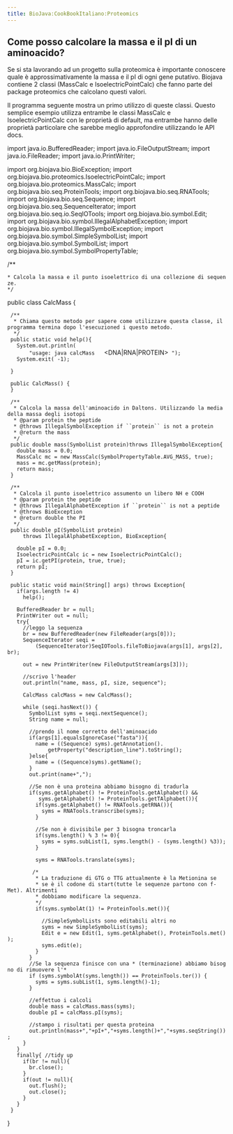 ```yaml
---
title: BioJava:CookBookItaliano:Proteomics
---
```


Come posso calcolare la massa e il pI di un aminoacido?
-------------------------------------------------------

Se si sta lavorando ad un progetto sulla proteomica è importante
conoscere quale è approssimativamente la massa e il pI di ogni gene
putativo. Biojava contiene 2 classi (MassCalc e IsoelectricPointCalc)
che fanno parte del package proteomics che calcolano questi valori.

Il programma seguente mostra un primo utilizzo di queste classi. Questo
semplice esempio utilizza entrambe le classi MassCalc e
IsoelectricPointCalc con le proprietà di default, ma entrambe hanno
delle proprietà particolare che sarebbe meglio approfondire utilizzando
le API docs.

<java> import java.io.BufferedReader; import java.io.FileOutputStream;
import java.io.FileReader; import java.io.PrintWriter;

import org.biojava.bio.BioException; import
org.biojava.bio.proteomics.IsoelectricPointCalc; import
org.biojava.bio.proteomics.MassCalc; import
org.biojava.bio.seq.ProteinTools; import org.biojava.bio.seq.RNATools;
import org.biojava.bio.seq.Sequence; import
org.biojava.bio.seq.SequenceIterator; import
org.biojava.bio.seq.io.SeqIOTools; import org.biojava.bio.symbol.Edit;
import org.biojava.bio.symbol.IllegalAlphabetException; import
org.biojava.bio.symbol.IllegalSymbolException; import
org.biojava.bio.symbol.SimpleSymbolList; import
org.biojava.bio.symbol.SymbolList; import
org.biojava.bio.symbol.SymbolPropertyTable;

/\*\*

`* Calcola la massa e il punto isoelettrico di una collezione di sequenze.`  
`*/`

public class CalcMass {

` /**`  
`  * Chiama questo metodo per sapere come utilizzare questa classe, il programma termina dopo l'esecuzioned i questo metodo.`  
`  */`  
` public static void help(){`  
`   System.out.println(`  
`       "usage: java calcMass `<file>` `<format>` `<DNA|RNA|PROTEIN>` `<out file>`");`  
`   System.exit( -1);`

` }`

` public CalcMass() {`  
` }`

` /**`  
`  * Calcola la massa dell'aminoacido in Daltons. Utilizzando la media della massa degli isotopi`  
`  * @param protein the peptide`  
`  * @throws IllegalSymbolException if ``protein`` is not a protein`  
`  * @return the mass`  
`  */`  
` public double mass(SymbolList protein)throws IllegalSymbolException{`  
`   double mass = 0.0;`  
`   MassCalc mc = new MassCalc(SymbolPropertyTable.AVG_MASS, true);`  
`   mass = mc.getMass(protein);`  
`   return mass;`  
` }`

` /**`  
`  * Calcola il punto isoelettrico assumento un libero NH e COOH`  
`  * @param protein the peptide`  
`  * @throws IllegalAlphabetException if ``protein`` is not a peptide`  
`  * @throws BioException`  
`  * @return double the PI`  
`  */`  
` public double pI(SymbolList protein)`  
`     throws IllegalAlphabetException, BioException{`

`   double pI = 0.0;`  
`   IsoelectricPointCalc ic = new IsoelectricPointCalc();`  
`   pI = ic.getPI(protein, true, true);`  
`   return pI;`  
` }`

` public static void main(String[] args) throws Exception{`  
`   if(args.length != 4)`  
`     help();`

`   BufferedReader br = null;`  
`   PrintWriter out = null;`  
`   try{`  
`     //leggo la sequenza`  
`     br = new BufferedReader(new FileReader(args[0]));`  
`     SequenceIterator seqi =`  
`         (SequenceIterator)SeqIOTools.fileToBiojava(args[1], args[2], br);`

`     out = new PrintWriter(new FileOutputStream(args[3]));`

`     //scrivo l'header`  
`     out.println("name, mass, pI, size, sequence");`

`     CalcMass calcMass = new CalcMass();`

`     while (seqi.hasNext()) {`  
`       SymbolList syms = seqi.nextSequence();`  
`       String name = null;`

`       //prendo il nome corretto dell'aminoacido`  
`       if(args[1].equalsIgnoreCase("fasta")){`  
`         name = ((Sequence) syms).getAnnotation().`  
`             getProperty("description_line").toString();`  
`       }else{`  
`         name = ((Sequence)syms).getName();`  
`       }`  
`       out.print(name+",");`

`       //Se non è una proteina abbiamo bisogno di tradurla`  
`       if(syms.getAlphabet() != ProteinTools.getAlphabet() &&`  
`          syms.getAlphabet() != ProteinTools.getTAlphabet()){`  
`         if(syms.getAlphabet() != RNATools.getRNA()){`  
`           syms = RNATools.transcribe(syms);`  
`         }`

`         //Se non è divisibile per 3 bisogna troncarla`  
`         if(syms.length() % 3 != 0){`  
`           syms = syms.subList(1, syms.length() - (syms.length() %3));`  
`         }`

`         syms = RNATools.translate(syms);`

`        /*`  
`         * La traduzione di GTG o TTG attualmente è la Metionina se`  
`         * se è il codone di start(tutte le sequenze partono con f-Met). Altrimenti`  
`         * dobbiamo modificare la sequenza.`  
`         */      `  
`         if(syms.symbolAt(1) != ProteinTools.met()){`  
`           `  
`           //SimpleSymbolLists sono editabili altri no`  
`           syms = new SimpleSymbolList(syms);`  
`           Edit e = new Edit(1, syms.getAlphabet(), ProteinTools.met());`  
`           syms.edit(e);`  
`         }`  
`       }`  
`       //Se la sequenza finisce con una * (terminazione) abbiamo bisogno di rimuovere l'*`  
`       if (syms.symbolAt(syms.length()) == ProteinTools.ter()) {`  
`         syms = syms.subList(1, syms.length()-1);`  
`       }`

`       //effettuo i calcoli`  
`       double mass = calcMass.mass(syms);`  
`       double pI = calcMass.pI(syms);`

`       //stampo i risultati per questa proteina`  
`       out.println(mass+","+pI+","+syms.length()+","+syms.seqString());`  
`     }`  
`   }`  
`   finally{ //tidy up`  
`     if(br != null){`  
`       br.close();`  
`     }`  
`     if(out != null){`  
`       out.flush();`  
`       out.close();`  
`     }`  
`   }`  
` }`

} </java>
